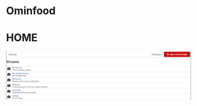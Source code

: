 # Ominfood

# HOME 
![alt text](https://github.com/jcmalott/TwitchTVClone/blob/master/picture/Twitch_signin.PNG)
